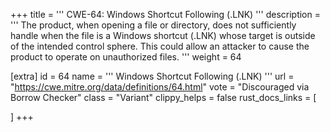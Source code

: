 +++
title = '''
CWE-64: Windows Shortcut Following (.LNK)
'''
description	= '''
The product, when opening a file or directory, does not sufficiently handle when the file is a Windows shortcut (.LNK) whose target is outside of the intended control sphere. This could allow an attacker to cause the product to operate on unauthorized files.
'''
weight = 64

[extra]
id = 64
name = '''
Windows Shortcut Following (.LNK)
'''
url = "https://cwe.mitre.org/data/definitions/64.html"
vote = "Discouraged via Borrow Checker"
class = "Variant"
clippy_helps = false
rust_docs_links = [
	
]
+++
